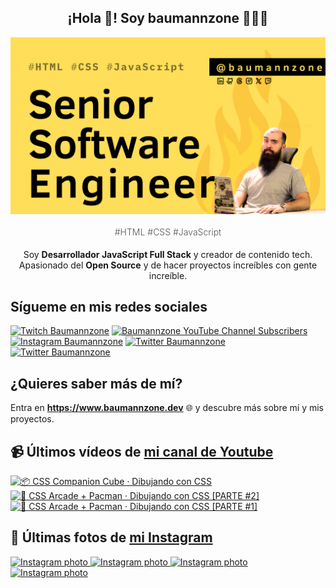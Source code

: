 <p align="center">
   <h2 align="center">¡Hola 👋! Soy baumannzone 👨🏻‍💻</h2>
   <img align="center" src="img/Senior Software Engineer.png" />
   <h4 align="center" style="font-weight: 300; color: #555;">#HTML #CSS #JavaScript</h4>
</p>

<p align="center" style="margin-bottom: 20px">Soy <strong>Desarrollador JavaScript Full Stack</strong> y creador de contenido tech.
<br/>
Apasionado del <strong>Open Source</strong> y de hacer proyectos increíbles con gente increíble.
</p>

## Sígueme en mis redes sociales

[![Twitch Baumannzone](https://img.shields.io/twitch/status/baumannzone?style=social)](https://twitch.tv/baumannzone)
[![Baumannzone YouTube Channel Subscribers](https://img.shields.io/youtube/channel/subscribers/UCTTj5ztXnGeDRPFVsBp7VMA?style=social)](https://youtube.com/rambitojs)
[![Instagram Baumannzone](https://img.shields.io/badge/Baumannzone--_.svg?label=Instagram&style=social&logo=instagram)](https://instagram.com/baumannzone)
[![Twitter Baumannzone](https://img.shields.io/twitter/follow/Baumannzone?label=Twitter&style=social)](https://twitter.com/baumannzone)
[![Twitter Baumannzone](https://img.shields.io/badge/LinkedIn-ffffff?logo=linkedin&logoColor=black)](https://www.linkedin.com/in/baumannzone/)


## ¿Quieres saber más de mí?

Entra en **https://www.baumannzone.dev** 🌐 y descubre más sobre mí y mis proyectos.

## 📹 Últimos vídeos de [mi canal de Youtube](https://youtube.com/rambitojs?sub_confirmation=1)


<a href='https://youtu.be/W6xwoSJahA0' target='_blank'>
  <img width='30%' src='https://img.youtube.com/vi/W6xwoSJahA0/mqdefault.jpg' alt='📦 CSS Companion Cube · Dibujando con CSS' />
</a>
<a href='https://youtu.be/9C3NXVXewH8' target='_blank'>
  <img width='30%' src='https://img.youtube.com/vi/9C3NXVXewH8/mqdefault.jpg' alt='👾 CSS Arcade + Pacman · Dibujando con CSS [PARTE #2]' />
</a>
<a href='https://youtu.be/2ahqLdgkSxA' target='_blank'>
  <img width='30%' src='https://img.youtube.com/vi/2ahqLdgkSxA/mqdefault.jpg' alt='👾 CSS Arcade + Pacman · Dibujando con CSS [PARTE #1]' />
</a>

## 📸 Últimas fotos de [mi Instagram](https://instagram.com/baumannzone)


<a href='https://instagram.com/p/DBM6xZZo04v' target='_blank'>
  <img width='20%' src='https://instagram.fvno7-1.fna.fbcdn.net/v/t51.29350-15/463474695_1105913000884920_6645772424736888620_n.jpg?stp=dst-jpg_e15_fr_s1080x1080&_nc_ht=instagram.fvno7-1.fna.fbcdn.net&_nc_cat=100&_nc_ohc=vdh1aFgDXNwQ7kNvgFWWOlH&_nc_gid=6fa7b3acb5f244b697ccf669350b8e1e&edm=APU89FABAAAA&ccb=7-5&oh=00_AYB8oGzWWwFOf2ZrM9hOXUOLPmTGZCXWPw8J_KaYAB1C_w&oe=672BEA9E&_nc_sid=bc0c2c' alt='Instagram photo' />
</a>
<a href='https://instagram.com/p/DA-cUxKga9o' target='_blank'>
  <img width='20%' src='https://instagram.fvno7-1.fna.fbcdn.net/v/t51.29350-15/462724118_1214173046469999_8425480638527805325_n.jpg?stp=dst-jpg_e35_s1080x1080&_nc_ht=instagram.fvno7-1.fna.fbcdn.net&_nc_cat=103&_nc_ohc=GFOV88vQS9gQ7kNvgGFOj0s&_nc_gid=6fa7b3acb5f244b697ccf669350b8e1e&edm=APU89FABAAAA&ccb=7-5&oh=00_AYBL0g_WXLDedSapHObwx6JPCv_AL4sxjZ1u2FlfnsVjRw&oe=672BD366&_nc_sid=bc0c2c' alt='Instagram photo' />
</a>
<a href='https://instagram.com/p/DAQXnuoodQk' target='_blank'>
  <img width='20%' src='https://instagram.fvno7-1.fna.fbcdn.net/v/t51.29350-15/461062629_426626950000533_9002489415070421136_n.jpg?stp=dst-jpg_e15_fr_s1080x1080&_nc_ht=instagram.fvno7-1.fna.fbcdn.net&_nc_cat=109&_nc_ohc=OkxPXpqXVGEQ7kNvgHLZ2ly&_nc_gid=6fa7b3acb5f244b697ccf669350b8e1e&edm=APU89FABAAAA&ccb=7-5&oh=00_AYBTCXelQFDEYnbR4ZZpefdjxv_XvM16PN1VslfesGaE_A&oe=672BDC45&_nc_sid=bc0c2c' alt='Instagram photo' />
</a>
<a href='https://instagram.com/p/C_zkCnMNVJ8' target='_blank'>
  <img width='20%' src='https://instagram.fvno7-1.fna.fbcdn.net/v/t51.29350-15/459285584_1457234704829851_6995853833957953455_n.jpg?stp=dst-jpg_e35_s1080x1080&_nc_ht=instagram.fvno7-1.fna.fbcdn.net&_nc_cat=107&_nc_ohc=j0RPgkWqZ20Q7kNvgHT7KOV&_nc_gid=6fa7b3acb5f244b697ccf669350b8e1e&edm=APU89FABAAAA&ccb=7-5&oh=00_AYDIw1yDVk5sAjbKK_CMyeEYtdKh4Q-jydLnJVey9v_VQw&oe=672BE0E1&_nc_sid=bc0c2c' alt='Instagram photo' />
</a>
